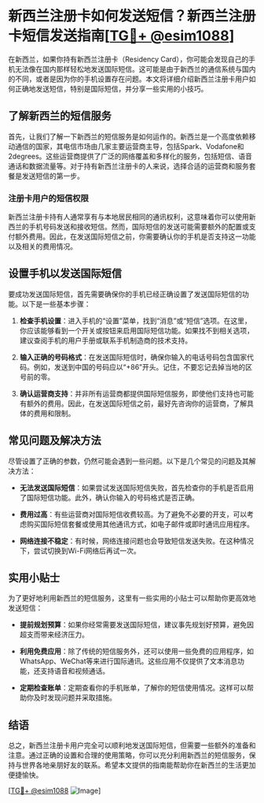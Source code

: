 # 新西兰注册卡如何发送短信？新西兰注册卡短信发送指南[[TG💪+ @esim1088](https://t.me/s/esim1088)]

在新西兰，如果你持有新西兰注册卡（Residency Card），你可能会发现自己的手机无法像在国内那样轻松地发送国际短信。这可能是由于新西兰的通信系统与国内的不同，或者是因为你的手机设置存在问题。本文将详细介绍新西兰注册卡用户如何正确地发送短信，特别是国际短信，并分享一些实用的小技巧。

## 了解新西兰的短信服务

首先，让我们了解一下新西兰的短信服务是如何运作的。新西兰是一个高度依赖移动通信的国家，其电信市场由几家主要运营商主导，包括Spark、Vodafone和2degrees。这些运营商提供了广泛的网络覆盖和多样化的服务，包括短信、语音通话和数据流量等。对于持有新西兰注册卡的人来说，选择合适的运营商和服务套餐是发送短信的第一步。

### 注册卡用户的短信权限

新西兰注册卡持有人通常享有与本地居民相同的通讯权利，这意味着你可以使用新西兰的手机号码发送和接收短信。然而，国际短信的发送可能需要额外的配置或支付额外费用。因此，在发送国际短信之前，你需要确认你的手机是否支持这一功能以及相关的费用情况。

## 设置手机以发送国际短信

要成功发送国际短信，首先需要确保你的手机已经正确设置了发送国际短信的功能。以下是一些基本步骤：

1. **检查手机设置**：进入手机的“设置”菜单，找到“消息”或“短信”选项。在这里，你应该能够看到一个开关或按钮来启用国际短信功能。如果找不到相关选项，建议查阅手机的用户手册或联系手机制造商的技术支持。

2. **输入正确的号码格式**：在发送国际短信时，确保你输入的电话号码包含国家代码。例如，发送到中国的号码应以“+86”开头。记住，不要忘记去掉当地的区号前的零。

3. **确认运营商支持**：并非所有运营商都提供国际短信服务，即使他们支持也可能有额外的费用。因此，在发送国际短信之前，最好先咨询你的运营商，了解具体的费用和限制。

## 常见问题及解决方法

尽管设置了正确的参数，仍然可能会遇到一些问题。以下是几个常见的问题及其解决方法：

- **无法发送国际短信**：如果尝试发送国际短信失败，首先检查你的手机是否启用了国际短信功能。此外，确认你输入的号码格式是否正确。
  
- **费用过高**：有些运营商对国际短信收费较高。为了避免不必要的开支，可以考虑购买国际短信套餐或使用其他通讯方式，如电子邮件或即时通讯应用程序。

- **网络连接不稳定**：有时候，网络连接问题也会导致短信发送失败。在这种情况下，尝试切换到Wi-Fi网络后再试一次。

## 实用小贴士

为了更好地利用新西兰的短信服务，这里有一些实用的小贴士可以帮助你更高效地发送短信：

- **提前规划预算**：如果你经常需要发送国际短信，建议事先规划好预算，避免因超支而带来经济压力。
  
- **利用免费应用**：除了传统的短信服务外，还可以使用一些免费的应用程序，如WhatsApp、WeChat等来进行国际通讯。这些应用不仅提供了文本消息功能，还支持语音和视频通话。

- **定期检查账单**：定期查看你的手机账单，了解你的短信使用情况。这样可以帮助你及时发现问题并采取措施。

## 结语

总之，新西兰注册卡用户完全可以顺利地发送国际短信，但需要一些额外的准备和注意。通过正确的设置和合理的使用策略，你可以充分利用新西兰的短信服务，保持与世界各地亲朋好友的联系。希望本文提供的指南能帮助你在新西兰的生活更加便捷愉快。

[[TG💪+ @esim1088](https://t.me/s/esim1088) ![Image](https://i.postimg.cc/4NQfJmqS/Snipaste-2025-05-13-00-14-12.png)]